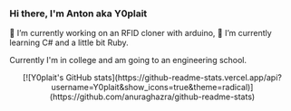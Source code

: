 ### Hi there, I'm Anton aka Y0plait

🔭 I’m currently working on an RFID cloner with arduino,
🌱 I’m currently learning C# and a little bit Ruby.

Currently I'm in college and am going to an engineering school.

<p align="center">[![Y0plait's GitHub stats](https://github-readme-stats.vercel.app/api?username=Y0plait&show_icons=true&theme=radical)](https://github.com/anuraghazra/github-readme-stats)</p>
